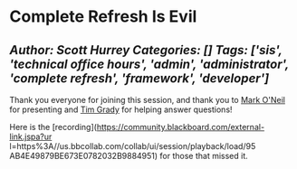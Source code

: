 # Complete Refresh Is Evil
*Author: Scott Hurrey*
*Categories: []*
*Tags: ['sis', 'technical office hours', 'admin', 'administrator', 'complete refresh', 'framework', 'developer']*
---
Thank you everyone for joining this session, and thank you to [Mark
O'Neil](https://community.blackboard.com/people/moneil) for presenting and
[Tim Grady](https://community.blackboard.com/people/tim.grady@blackboard.com)
for helping answer questions!

Here is the [recording](https://community.blackboard.com/external-link.jspa?ur
l=https%3A//us.bbcollab.com/collab/ui/session/playback/load/95
AB4E49879BE673E0782032B9884951) for those that missed it.

